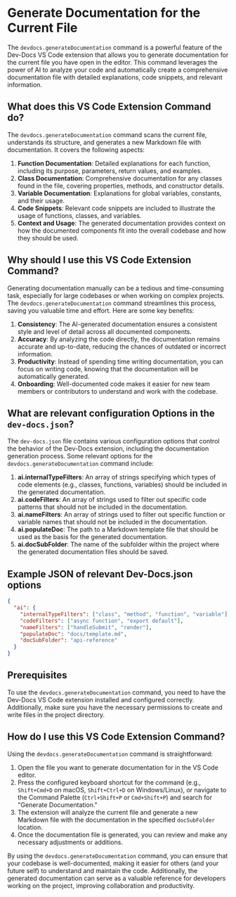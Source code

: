 # Generate Documentation for the Current File

The `devdocs.generateDocumentation` command is a powerful feature of the Dev-Docs VS Code extension that allows you to generate documentation for the current file you have open in the editor. This command leverages the power of AI to analyze your code and automatically create a comprehensive documentation file with detailed explanations, code snippets, and relevant information.

## What does this VS Code Extension Command do?

The `devdocs.generateDocumentation` command scans the current file, understands its structure, and generates a new Markdown file with documentation. It covers the following aspects:

1. **Function Documentation**: Detailed explanations for each function, including its purpose, parameters, return values, and examples.
2. **Class Documentation**: Comprehensive documentation for any classes found in the file, covering properties, methods, and constructor details.
3. **Variable Documentation**: Explanations for global variables, constants, and their usage.
4. **Code Snippets**: Relevant code snippets are included to illustrate the usage of functions, classes, and variables.
5. **Context and Usage**: The generated documentation provides context on how the documented components fit into the overall codebase and how they should be used.

## Why should I use this VS Code Extension Command?

Generating documentation manually can be a tedious and time-consuming task, especially for large codebases or when working on complex projects. The `devdocs.generateDocumentation` command streamlines this process, saving you valuable time and effort. Here are some key benefits:

1. **Consistency**: The AI-generated documentation ensures a consistent style and level of detail across all documented components.
2. **Accuracy**: By analyzing the code directly, the documentation remains accurate and up-to-date, reducing the chances of outdated or incorrect information.
3. **Productivity**: Instead of spending time writing documentation, you can focus on writing code, knowing that the documentation will be automatically generated.
4. **Onboarding**: Well-documented code makes it easier for new team members or contributors to understand and work with the codebase.

## What are relevant configuration Options in the `dev-docs.json`?

The `dev-docs.json` file contains various configuration options that control the behavior of the Dev-Docs extension, including the documentation generation process. Some relevant options for the `devdocs.generateDocumentation` command include:

1. **ai.internalTypeFilters**: An array of strings specifying which types of code elements (e.g., classes, functions, variables) should be included in the generated documentation.
2. **ai.codeFilters**: An array of strings used to filter out specific code patterns that should not be included in the documentation.
3. **ai.nameFilters**: An array of strings used to filter out specific function or variable names that should not be included in the documentation.
4. **ai.populateDoc**: The path to a Markdown template file that should be used as the basis for the generated documentation.
5. **ai.docSubFolder**: The name of the subfolder within the project where the generated documentation files should be saved.

## Example JSON of relevant Dev-Docs.json options

```json
{
  "ai": {
    "internalTypeFilters": ["class", "method", "function", "variable"],
    "codeFilters": ["async function", "export default"],
    "nameFilters": ["handleSubmit", "render"],
    "populateDoc": "docs/template.md",
    "docSubFolder": "api-reference"
  }
}
```

## Prerequisites

To use the `devdocs.generateDocumentation` command, you need to have the Dev-Docs VS Code extension installed and configured correctly. Additionally, make sure you have the necessary permissions to create and write files in the project directory.

## How do I use this VS Code Extension Command?

Using the `devdocs.generateDocumentation` command is straightforward:

1. Open the file you want to generate documentation for in the VS Code editor.
2. Press the configured keyboard shortcut for the command (e.g., `Shift+Cmd+D` on macOS, `Shift+Ctrl+D` on Windows/Linux), or navigate to the Command Palette (`Ctrl+Shift+P` or `Cmd+Shift+P`) and search for "Generate Documentation."
3. The extension will analyze the current file and generate a new Markdown file with the documentation in the specified `docSubFolder` location.
4. Once the documentation file is generated, you can review and make any necessary adjustments or additions.

By using the `devdocs.generateDocumentation` command, you can ensure that your codebase is well-documented, making it easier for others (and your future self) to understand and maintain the code. Additionally, the generated documentation can serve as a valuable reference for developers working on the project, improving collaboration and productivity.
  
  